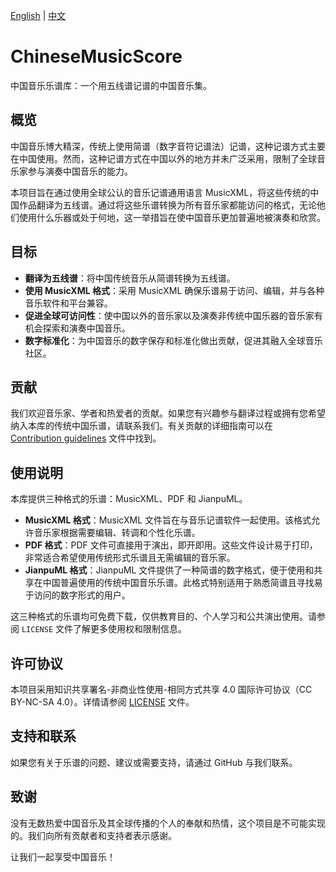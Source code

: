 [English](README.md) | [中文](README.cn.md)

# ChineseMusicScore
中国音乐乐谱库：一个用五线谱记谱的中国音乐集。

## 概览

中国音乐博大精深，传统上使用简谱（数字音符记谱法）记谱，这种记谱方式主要在中国使用。然而，这种记谱方式在中国以外的地方并未广泛采用，限制了全球音乐家参与演奏中国音乐的能力。

本项目旨在通过使用全球公认的音乐记谱通用语言 MusicXML，将这些传统的中国作品翻译为五线谱。通过将这些乐谱转换为所有音乐家都能访问的格式，无论他们使用什么乐器或处于何地，这一举措旨在使中国音乐更加普遍地被演奏和欣赏。

## 目标

- **翻译为五线谱**：将中国传统音乐从简谱转换为五线谱。
- **使用 MusicXML 格式**：采用 MusicXML 确保乐谱易于访问、编辑，并与各种音乐软件和平台兼容。
- **促进全球可访问性**：使中国以外的音乐家以及演奏非传统中国乐器的音乐家有机会探索和演奏中国音乐。
- **数字标准化**：为中国音乐的数字保存和标准化做出贡献，促进其融入全球音乐社区。

## 贡献

我们欢迎音乐家、学者和热爱者的贡献。如果您有兴趣参与翻译过程或拥有您希望纳入本库的传统中国乐谱，请联系我们。有关贡献的详细指南可以在 [Contribution guidelines](doc/CONTRIBUTING.md) 文件中找到。

## 使用说明

本库提供三种格式的乐谱：MusicXML、PDF 和 JianpuML。

- **MusicXML 格式**：MusicXML 文件旨在与音乐记谱软件一起使用。该格式允许音乐家根据需要编辑、转调和个性化乐谱。
- **PDF 格式**：PDF 文件可直接用于演出，即开即用。这些文件设计易于打印，非常适合希望使用传统形式乐谱且无需编辑的音乐家。
- **JianpuML 格式**：JianpuML 文件提供了一种简谱的数字格式，便于使用和共享在中国普遍使用的传统中国音乐乐谱。此格式特别适用于熟悉简谱且寻找易于访问的数字形式的用户。

这三种格式的乐谱均可免费下载，仅供教育目的、个人学习和公共演出使用。请参阅 `LICENSE` 文件了解更多使用权和限制信息。

## 许可协议

本项目采用知识共享署名-非商业性使用-相同方式共享 4.0 国际许可协议（CC BY-NC-SA 4.0）。详情请参阅 [LICENSE](LICENSE) 文件。


## 支持和联系

如果您有关于乐谱的问题、建议或需要支持，请通过 GitHub 与我们联系。

## 致谢

没有无数热爱中国音乐及其全球传播的个人的奉献和热情，这个项目是不可能实现的。我们向所有贡献者和支持者表示感谢。

让我们一起享受中国音乐！

